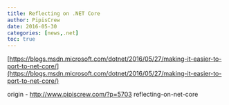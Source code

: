 ```yaml
---
title: Reflecting on .NET Core
author: PipisCrew
date: 2016-05-30
categories: [news,.net]
toc: true
---
```


[https://blogs.msdn.microsoft.com/dotnet/2016/05/27/making-it-easier-to-port-to-net-core/](https://blogs.msdn.microsoft.com/dotnet/2016/05/27/making-it-easier-to-port-to-net-core/)

origin - http://www.pipiscrew.com/?p=5703 reflecting-on-net-core